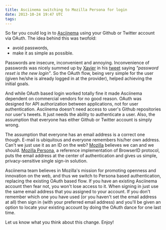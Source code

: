 ```yaml
---
title: Asciinema switching to Mozilla Persona for login
date: 2013-10-24 19:47 UTC
tags:
---
```


So far you could log in to [Asciinema](http://asciinema.org) using your Github
or Twitter account via OAuth. The idea behind this was twofold:

* avoid passwords,
* make it as simple as possible.

Passwords are insecure, inconvenient and annoying. Inconvenience of passwords
was nicely summed up by [Xavier](https://twitter.com/xavez) in his
[tweet](https://twitter.com/xavez/status/360417837514358785) saying _"password
reset is the new login"_. So the OAuth flow, being very simple for the user
(given he/she is already logged in at the provider), helped
achieving the initial goals.

And while OAuth based login worked totally fine it made Asciinema dependent on
commercial vendors for no good reason. OAuth was designed for API authorization
between applications, not for user authentication. Asciinema doesn't need
access to user's Github repositories nor user's tweets. It just needs the
ability to authenticate a user. Also, the assumption that everyone has either
Github or Twitter account is simply wrong.

The assumption that everyone has an email address is a correct one though.
E-mail is ubiquitous and everyone remembers his/her own address. Can't we just
use it as an ID on the web? [Mozilla](http://mozilla.org) believes we can and
we should. [Mozilla Persona](https://login.persona.org/), a reference
implementation of BrowserID protocol, puts the email address at the center of
authentication and gives us simple, privacy-sensitive single sign-in solution.

Asciinema team believes in Mozilla's mission for promoting openness and
innovation on the web, and thus we switch to Persona based authentication,
replacing the existing OAuth based flow. If you have an existing Asciinema
account then fear not, you won't lose access to it. When signing in just use
the same email address that you assigned to your account. If you don't remember
which one you have used (or you haven't set the email address at all) then
sign in (with your preferred email address) and you'll be given an option to
locate your existing account by doing the OAuth dance for one last time.

Let us know what you think about this change. Enjoy!
